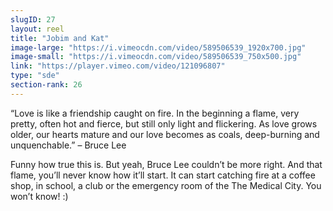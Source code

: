 ```yaml
---
slugID: 27 
layout: reel
title: "Jobim and Kat"
image-large: "https://i.vimeocdn.com/video/589506539_1920x700.jpg"
image-small: "https://i.vimeocdn.com/video/589506539_750x500.jpg"
link: "https://player.vimeo.com/video/121096807"
type: "sde"
section-rank: 26
---
```

“Love is like a friendship caught on fire. In the beginning a flame, very pretty, often hot and fierce, but still only light and flickering. As love grows older, our hearts mature and our love becomes as coals, deep-burning and unquenchable.” – Bruce Lee

Funny how true this is. But yeah, Bruce Lee couldn’t be more right. And that flame, you’ll never know how it’ll start. It can start catching fire at a coffee shop, in school, a club or the emergency room of the The Medical City. You won’t know! :)
